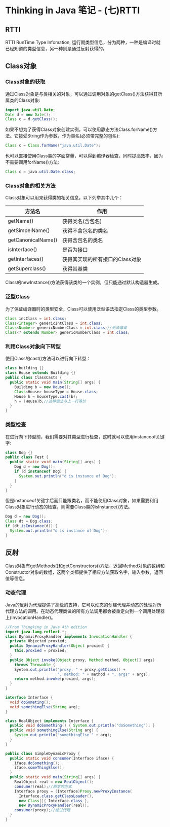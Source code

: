 # Thinking in Java 笔记 - (七)RTTI
## RTTI
RTTI RunTime Type Infomation, 运行期类型信息，分为两种，一种是编译时就已经知道的类型信息，另一种则是通过反射获得的。

## Class对象

### Class对象的获取
通过Class对象是与类相关的对象，可以通过调用对象的getClass()方法获得其所属类的Class对象:

```java
import java.util.Date;
Date d = new Date();
Class c = d.getClass();
```

如果不想为了获得Class对象创建实例，可以使用静态方法Class.forName()方法。它接受String作为参数，作为类名(必须带完整的包名):

```java
Class c = Class.forName("java.util.Date");
```

也可以直接使用Class类的字面常量，可以得到编译器检查，同时提高效率，因为不需要调用forName()方法:

```java
Class c = java.util.Date.class;
```

### Class对象的相关方法
Class对象可以用来获得类的相关信息，以下列举其中几个：

方法名|作用
---|---
getName()|获得类名(含包名)
getSimpelName()|获得不含包名的类名
getCanonicalName()|获得含包名的类名
isInterface()|是否为接口
getInterfaces()|获得其实现的所有接口的Class对象
getSuperclass()|获得其基类

Class的newInstance()方法获得该类的一个实例，但只能通过默认构造器生成。

### 泛型Class
为了保证编译器时的类型安全，Class可以使用泛型语法指定Class的类型参数。

```java
Class incClass = int.class;
Class<Integer> genericIntClass = int.class;
Class<Number> genericNumberClass = int.class;//无法编译
Class<? extends Number> genericNumberClass = int.class;
```

### 利用Class对象向下转型
使用Class的cast()方法可以进行向下转型：

```java
class building {}
class House extends Building {}
public class ClassCasts {
  public static void main(String[] args) {
    Building b = new House();
    Class<House> houseType = House.class;
    House h = houseType.cast(b);
    h = (House)b;//这种做法与上一行等价
  }
}
```

### 类型检查
在进行向下转型前，我们需要对其类型进行检查，这时就可以使用instanceof关键字:

```java
class Dog {}
public class Test {
  public static void main(String[] args) {
    Dog d = new Dog();
    if (d instanceof Dog) {
      System.out.println("d is instance of Dog");
    }
  }
}
```

但是instanceof关键字后面只能跟类名，而不能使用Class对象，如果需要利用Class对象进行动态的检查，则需要Class类的isInstance()方法。

```java
Dog d = new Dog();
Class dt = Dog.class;
if (dt.isInstance(d)) {
  System.out.println("d is instance of Dog");
}
```

## 反射
Class对象有getMethods()和getConstructors()方法，返回Method对象的数组和Constructor对象的数组，这两个类都提供了相应方法获取名字，输入参数，返回值等信息。

### 动态代理
Java的反射为代理提供了高级的支持，它可以动态的创建代理并动态的处理对所代理方法的调用。在动态代理商做的所有方法调用都会被重定向到一个调用处理器上(InvocationHandler)。

```java
//From Thingking in Java 4th edition
import java.lang.reflect.*;
class DynamicProxyHandler implements InvocationHandler {
  private Objected proxied;
  public DynamicProxyHandler(Object proxied) {
    this.proxied = proxied;
  }
  public Object invoke(Object proxy, Method method, Object[] args) 
    throws Throwable {
    Syetem.out.println("proxy: " + proxy.getClass() +
                       ", method: " + method + ", args" + args);
    return method.invoke(proxied, args);
  }
}

interface Interface {
  void doSometing();
  void somethingElse(String arg);
}

class RealObject implements Interface {
  public void doSomething() { System.out.println("doSomething"); }
  public void somethingElse(String arg) {
    System.out.println("somethingElse " + arg);
  }
}

public class SimpleDynamicProxy {
  public static void consumer(Interface iface) {
    iface.doSomething();
    iface.someThingElse();
  }
  public static void main(String[] args) {
    RealObject real = new RealObject();
    consumer(real);//原本的方式
    Interface proxy = (Interface)Proxy.newProxyInstance(
      Interface.class.getClassLoader(),
      new Class[]{ Interface.class },
      new DynamicProxyHandler(real));
    consumer(proxy);//经过代理
  }
}
```